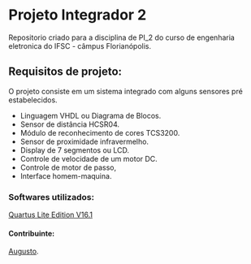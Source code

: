 <h1> Projeto Integrador 2 </h1>
<p>Repositorio criado para a disciplina de PI_2 do curso de engenharia eletronica do IFSC - câmpus Florianópolis. <br/> </p>

<h2> Requisitos de projeto: </h2>
<p>
O projeto consiste em um sistema integrado com alguns sensores pré estabelecidos. <br/>
	<ul>
		<li>Linguagem VHDL ou Diagrama de Blocos.</li>
		<li>Sensor de distância HCSR04.</li>
		<li>Módulo de reconhecimento de cores TCS3200.</li>
		<li>Sensor de proximidade infravermelho.</li>
		<li>Display de 7 segmentos ou LCD.</li>
		<li>Controle de velocidade de um motor DC.</li>
		<li>Controle de motor de passo,</li>
		<li>Interface homem-maquina.</li>
	</ul>
</p>
<h3>Softwares utilizados:</h3>
<p>
	<a href="http://dl.altera.com/16.1/?edition=lite">Quartus Lite Edition V16.1</a> <br/>
</p>
<h4>Contribuinte:</h4>
<p>
	<a href="https://github.com/gutovsk49">Augusto</a>. <br/>
</p>